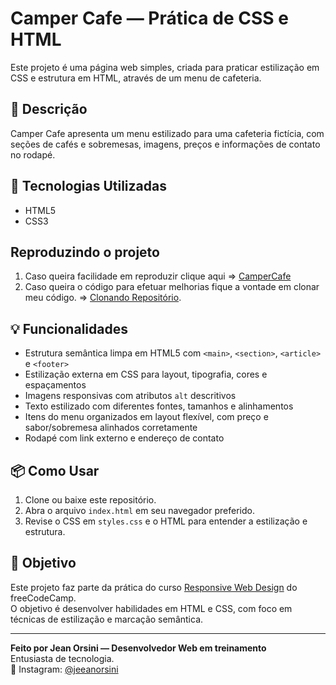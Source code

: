 # Camper Cafe — Prática de CSS e HTML

Este projeto é uma página web simples, criada para praticar estilização em CSS e estrutura em HTML, através de um menu de cafeteria.

## 📝 Descrição

Camper Cafe apresenta um menu estilizado para uma cafeteria fictícia, com seções de cafés e sobremesas, imagens, preços e informações de contato no rodapé.

## 🚀 Tecnologias Utilizadas

- HTML5  
- CSS3

## Reproduzindo o projeto

1. Caso queira facilidade em reproduzir clique aqui => [CamperCafe](https://jeeanorsini.github.io/Portfolio/CamperCafe)
2. Caso queira o código para efetuar melhorias fique a vontade em clonar meu código. => [Clonando Repositório](https://docs.github.com/pt/repositories/creating-and-managing-repositories/cloning-a-repository).

## 💡 Funcionalidades

- Estrutura semântica limpa em HTML5 com `<main>`, `<section>`, `<article>` e `<footer>`  
- Estilização externa em CSS para layout, tipografia, cores e espaçamentos  
- Imagens responsivas com atributos `alt` descritivos  
- Texto estilizado com diferentes fontes, tamanhos e alinhamentos  
- Itens do menu organizados em layout flexível, com preço e sabor/sobremesa alinhados corretamente  
- Rodapé com link externo e endereço de contato  

## 📦 Como Usar

1. Clone ou baixe este repositório.  
2. Abra o arquivo `index.html` em seu navegador preferido.  
3. Revise o CSS em `styles.css` e o HTML para entender a estilização e estrutura.  

## 🎯 Objetivo

Este projeto faz parte da prática do curso [Responsive Web Design](https://www.freecodecamp.org/) do freeCodeCamp.  
O objetivo é desenvolver habilidades em HTML e CSS, com foco em técnicas de estilização e marcação semântica.

---

**Feito por Jean Orsini — Desenvolvedor Web em treinamento**  
Entusiasta de tecnologia.  
📱 Instagram: [@jeeanorsini](https://instagram.com/jeeanorsini)
